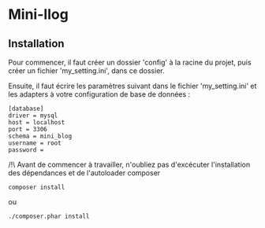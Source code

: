 # Mini-llog


## Installation

Pour commencer, il faut créer un dossier 'config' à la racine du projet, puis créer un fichier 'my_setting.ini', dans ce dossier.

Ensuite, il faut écrire les paramètres suivant dans le fichier 'my_setting.ini' et les adapters à votre configuration de base de données : 

```
[database]
driver = mysql
host = localhost
port = 3306
schema = mini_blog
username = root
password =
```

/!\ Avant de commencer à travailler, n'oubliez pas d'excécuter l'installation des dépendances et de l'autoloader composer

```
composer install
```

ou 

```
./composer.phar install
```